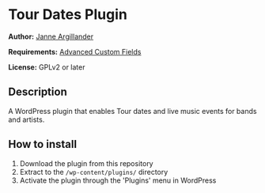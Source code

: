# Tour Dates Plugin

**Author:** [Janne Argillander](https://github.com/jargillander)

**Requirements:** [Advanced Custom Fields](https://advancedcustomfields.com)

**License:** GPLv2 or later

## Description

A WordPress plugin that enables Tour dates and live music events for bands and artists.

## How to install

1. Download the plugin from this repository
1. Extract to the `/wp-content/plugins/` directory
1. Activate the plugin through the 'Plugins' menu in WordPress
